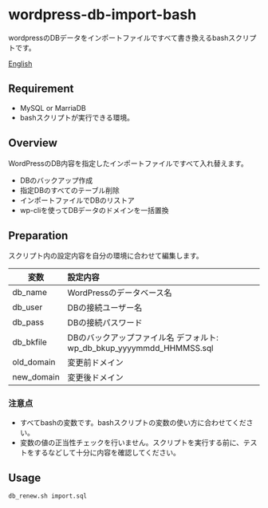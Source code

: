 # wordpress-db-import-bash
wordpressのDBデータをインポートファイルですべて書き換えるbashスクリプトです。

[English](https://github.com/tadtadya/db-import-bash-for-wp/blob/master/README.md)

## Requirement
- MySQL or MarriaDB
- bashスクリプトが実行できる環境。

## Overview
WordPressのDB内容を指定したインポートファイルですべて入れ替えます。

- DBのバックアップ作成
- 指定DBのすべてのテーブル削除
- インポートファイルでDBのリストア
- wp-cliを使ってDBデータのドメインを一括置換

## Preparation
スクリプト内の設定内容を自分の環境に合わせて編集します。

| 変数 | 設定内容 |
----|:---
| db_name | WordPressのデータベース名 |
| db_user | DBの接続ユーザー名 |
| db_pass | DBの接続パスワード |
| db_bkfile | DBのバックアップファイル名 デフォルト: wp_db_bkup_yyyymmdd_HHMMSS.sql |
| old_domain | 変更前ドメイン |
| new_domain | 変更後ドメイン |

### 注意点
- すべてbashの変数です。bashスクリプトの変数の使い方に合わせてください。
- 変数の値の正当性チェックを行いません。スクリプトを実行する前に、テストをするなどして十分に内容を確認してください。

## Usage
    db_renew.sh import.sql

